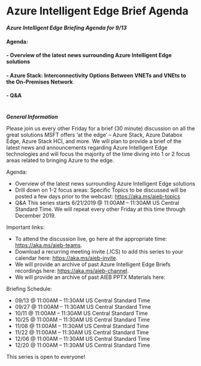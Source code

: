 # Azure Intelligent Edge Brief Agenda

***Azure Intelligent Edge Briefing Agenda for 9/13***

#### Agenda: ##
#### -	Overview of the latest news surrounding Azure Intelligent Edge solutions ###
#### -	Azure Stack:  Interconnectivity Options Between VNETs and VNEts to the On-Premises Network ####
#### -	Q&A ###

 #
 #
  
  


***General Information***

Please join us every other Friday for a brief (30 minute) discussion on all the great solutions MSFT offers ‘at the edge’ – Azure Stack, Azure Databox Edge, Azure Stack HCI, and more.  We will plan to provide a brief of the latest news and announcements regarding Azure Intelligent Edge technologies and will focus the majority of the time diving into 1 or 2 focus areas related to bringing Azure to the edge.

Agenda:
-	Overview of the latest news surrounding Azure Intelligent Edge solutions
-	Drill down on 1-2 focus areas:  Specific Topics to be discussed will be posted a few days prior to the webcast:  https://aka.ms/aieb-topics
-	Q&A
This series starts 6/21/2019 @ 11:00AM – 11:30AM US Central Standard Time.  We will repeat every other Friday at this time through December 2019.  

Important links:
-	To attend the discussion live, go here at the appropriate time:  https://aka.ms/aieb-teams.  
-	Download a recurring meeting invite (.ICS) to add this series to your calendar here:  https://aka.ms/aieb-invite.
-	We will provide an archive of past Azure Intelligent Edge Briefs recordings here:  https://aka.ms/aieb-channel.
- We will provide an archive of past AIEB PPTX Materials here:    

Briefing Schedule:

-	09/13 @ 11:00AM – 11:30AM US Central Standard Time
-	09/27 @ 11:00AM – 11:30AM US Central Standard Time
-	10/11 @ 11:00AM – 11:30AM US Central Standard Time
-	10/25 @ 11:00AM – 11:30AM US Central Standard Time
-	11/08 @ 11:00AM – 11:30AM US Central Standard Time
-	11/22 @ 11:00AM – 11:30AM US Central Standard Time
-	12/06 @ 11:00AM – 11:30AM US Central Standard Time
-	12/20 @ 11:00AM – 11:30AM US Central Standard Time

This series is open to everyone!
